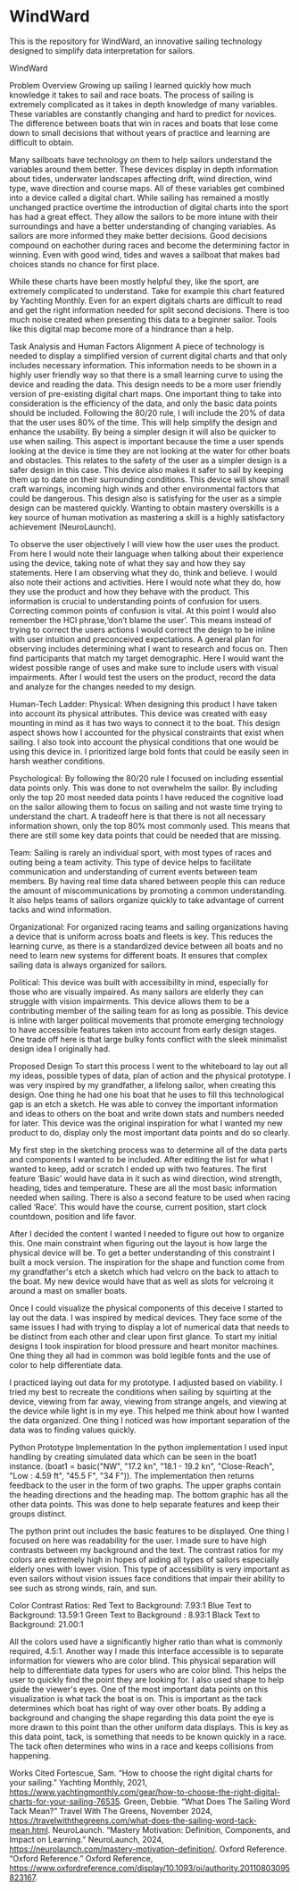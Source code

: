 # WindWard
This is the repository for WindWard, an innovative sailing technology designed to simplify data interpretation for sailors.




WindWard

Problem Overview 
Growing up sailing I learned quickly how much knowledge it takes to sail and race boats. The process of sailing is extremely complicated as it takes in depth knowledge of many variables. These variables are constantly changing and hard to predict for novices. The difference between boats that win in races and boats that lose come down to small decisions that without years of practice and learning are difficult to obtain. 

Many sailboats have technology on them to help sailors understand the variables around them better. These devices display in depth information about tides, underwater landscapes affecting drift, wind direction, wind type, wave direction and course maps. All of these variables get combined into a device called a digital chart. While sailing has remained a mostly unchanged practice overtime the introduction of digital charts into the sport has had a great effect. They allow the sailors to be more intune with their surroundings and have a better understanding of changing variables. As sailors are more informed they make better decisions. Good decisions compound on eachother during races and become the determining factor in winning. Even with good wind, tides and waves a sailboat that makes bad choices stands no chance for first place. 

While these charts have been mostly helpful they, like the sport, are extremely complicated to understand. Take for example this chart featured by Yachting Monthly. Even for an expert digitals charts are difficult to read and get the right information needed for split second decisions. There is too much noise created when presenting this data to a beginner sailor. Tools like this digital map become more of a hindrance than a help.

Task Analysis and Human Factors Alignment 
 A piece of technology is needed to display a simplified version of  current digital charts and that only includes necessary information. This information needs to be shown in a highly user friendly way so that there is a small learning curve to using the device and reading the data. This design needs to be a more user friendly version of pre-existing digital chart maps. One important thing to take into consideration is the efficiency of the data, and only the basic data points should be included. Following the 80/20 rule, I will include the 20% of data that the user uses 80% of the time. This will help simplify the design and enhance the usability. By being a simpler design it will also be quicker to use when sailing. This aspect is important because the time a user spends looking at the device is time they are not looking at the water for other boats and obstacles. This relates to the safety of the user as a simpler design is a safer design in this case.  This device also makes it safer to sail by keeping them up to date on their surrounding conditions. This device will show small craft warnings, incoming high winds and other environmental factors that could be dangerous. This design also is satisfying for the user as a simple design can be mastered quickly.  Wanting to obtain mastery overskills is a key source of human motivation as mastering a skill is a highly satisfactory achievement (NeuroLaunch).

To observe the user objectively I will view how the user uses the product. From here I would note their language when talking about their experience using the device, taking note of what they say and how they say statements. Here I am observing what they do, think and believe. I would also note their actions and activities. Here I would note what they do, how they use the product and how they behave with the product. This information is crucial to understanding points of confusion for users. Correcting common points of confusion is vital. At this point I would also remember the HCI phrase,‘don’t blame the user’. This means instead of trying to correct the users actions I would correct the design to be inline with user intuition and preconceived expectations. A general plan for observing includes determining what I want to research and focus on. Then find participants that match my target demographic. Here I would want the widest possible range of uses and make sure to include users with visual impairments. After I would test the users on the product, record the data and analyze for the changes needed to my design. 

Human-Tech Ladder: 
Physical: When designing this product I have taken into account its physical attributes. This device was created with easy mounting in mind as it has two ways to connect it to the boat. This design aspect shows how I accounted for the physical constraints that exist when sailing. I also took into account the physical conditions that one would be using this device in. I prioritized large bold fonts that could be easily seen in harsh weather conditions.

Psychological: By following the 80/20 rule I focused on including essential data points only. This was done to not overwhelm the sailor. By including only the top 20 most needed data points I have reduced the cognitive load on the sailor allowing them to focus on sailing and not waste time trying to understand the chart. A tradeoff here is that there is not all necessary information shown, only the top 80% most commonly used. This means that there are still some key data points that could be needed that are missing. 

Team: Sailing is rarely an individual sport, with most types of races and outing being a team activity. This type of device helps to facilitate communication and understanding of current events between team members. By having real time data shared between people this can reduce the amount of miscommunications by promoting a common understanding. It also helps teams of sailors organize quickly to take advantage of current tacks and wind information.

Organizational: For organized racing teams and sailing organizations having a device that is uniform across boats and fleets is key. This reduces the learning curve, as there is a standardized device between all boats and no need to learn new systems for different boats. It ensures that complex sailing data is always organized for sailors.

Political: This device was built with accessibility in mind, especially for those who are visually impaired. As many sailors are elderly they can struggle with vision impairments. This device allows them to be a contributing member of the sailing team for as long as possible. This device is inline with larger political movements that promote emerging technology to have accessible features taken into account from early design stages. One trade off here is that large bulky fonts conflict with the sleek minimalist design idea I originally had.

Proposed Design
To start this process I went to the whiteboard to lay out all my ideas, possible types of data, plan of action and the physical prototype. I was very inspired by my grandfather, a lifelong sailor, when creating this design. One thing he had one his boat that he uses to fill this technological gap is an etch a sketch. He was able to convey the important information and ideas to others on the boat and write down stats and numbers needed for later. This device was the original inspiration for what I wanted my new product to do, display only the most important data points and do so clearly.

My first step in the sketching process was to determine all of the data parts and components I wanted to be included. After editing the list for what I wanted to keep, add or scratch I ended up with two features. The first feature ‘Basic’ would have data in it such as wind direction, wind strength, heading, tides and temperature. These are all the most basic information needed when sailing. There is also a second feature to be used when racing called ‘Race’. This would have the course, current position, start clock countdown, position and life favor.

After I decided the content I wanted I needed to figure out how to organize this. One main constraint when figuring out the layout is how large the physical device will be. To get a better understanding of this constraint I built a mock version. The inspiration for the shape and function come from my grandfather's etch a sketch which had velcro on the back to attach to the boat. My new device would have that as well as slots for velcroing it around a mast on smaller boats. 

Once I could visualize the physical components of this deceive I started to lay out the data. I was inspired by medical devices. They face some of the same issues I had with trying to display a lot of numerical data that needs to be distinct from each other and clear upon first glance. To start my initial designs I took inspiration for blood pressure and heart monitor machines. One thing they all had in common was bold legible fonts and the use of color to help differentiate data. 

I practiced laying out data for my prototype. I adjusted based on viability. I tried my best to recreate the conditions when sailing by squirting at the device, viewing from far away, viewing from strange angels, and viewing at the device while light is in my eye. This helped me think about how I wanted the data organized. One thing I noticed was how important separation of the data was to finding values quickly. 

Python Prototype Implementation 
In the python implementation I used input handling by creating simulated data which can be seen in the boat1 instance. (boat1 = basic("NW", "17.2 kn", "18.1 - 19.2 kn", "Close-Reach", "Low : 4.59 ft", "45.5 F", "34 F")). The implementation then returns feedback to the user in the form of  two graphs. The upper graphs contain the heading directions and the heading map. The bottom graphic has all the other data points. This was done to help separate features and keep their groups distinct. 

The python print out includes  the basic features to be displayed. One thing I focused on here was readability for the user. I made sure to have high contrasts between my background and the text. The contrast ratios for my colors are extremely high in hopes of aiding all types of sailors especially elderly ones with lower vision. This type of accessibility is very important as even sailors without vision issues face conditions that impair their ability to see such as strong winds, rain, and sun.  

Color Contrast Ratios: 
Red Text to Background: 7.93:1 
Blue Text to Background:  13.59:1 
Green Text to Background : 8.93:1
Black Text to Background: 21.00:1

All the colors used have a significantly higher ratio than what is commonly required, 4.5:1. Another way I made this interface accessible is to separate information for viewers who are color blind. This physical separation will help to differentiate data types for users who are color blind. This helps the user to quickly find the point they are looking for. I also used shape to help guide the viewer's eyes. One of the most important data points on this visualization is what tack the boat is on. This is important as the tack determines which boat has right of way over other boats. By adding a background and changing the shape regarding this data point the eye is more drawn to this point than the other uniform data displays. This is key as this data point, tack, is something that needs to be known quickly in a race. The tack often determines who wins in a race and keeps collisions from happening. 


Works Cited
Fortescue, Sam. “How to choose the right digital charts for your sailing.” Yachting Monthly, 2021, https://www.yachtingmonthly.com/gear/how-to-choose-the-right-digital-charts-for-your-sailing-76535.
Green, Debbie. “What Does The Sailing Word Tack Mean?” Travel With The Greens, November 2024, https://travelwiththegreens.com/what-does-the-sailing-word-tack-mean.html.
NeuroLaunch. “Mastery Motivation: Definition, Components, and Impact on Learning.” NeuroLaunch, 2024, https://neurolaunch.com/mastery-motivation-definition/.
Oxford Reference. “Oxford Reference.” Oxford Reference, https://www.oxfordreference.com/display/10.1093/oi/authority.20110803095823167.

